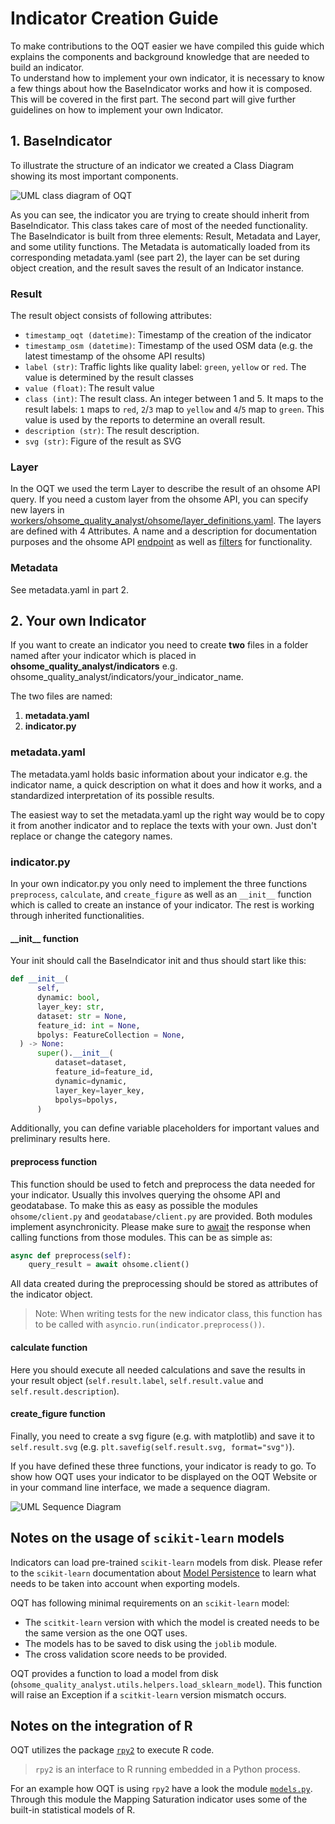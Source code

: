 # Indicator Creation Guide

To make contributions to the OQT easier we have compiled this guide which explains the components and background knowledge that are needed to build an indicator.<br>
To understand how to implement your own indicator, it is necessary to know a few things about how the BaseIndicator works and how it is composed. This will be covered in the first part. The second part will give further guidelines on how to implement your own Indicator.


## 1. BaseIndicator

To illustrate the structure of an indicator we created a Class Diagram showing its most important components. 

![UML class diagram of OQT](./img/UML-Class-Diagram.png)

As you can see, the indicator you are trying to create should inherit from BaseIndicator. This class takes care of most of the needed functionality. The BaseIndicator is built from three elements: Result, Metadata and Layer, and some utility functions. The Metadata is automatically loaded from its corresponding metadata.yaml (see part 2), the layer can be set during object creation, and the result saves the result of an Indicator instance. 


### Result

The result object consists of following attributes:

- `timestamp_oqt (datetime)`: Timestamp of the creation of the indicator
- `timestamp_osm (datetime)`: Timestamp of the used OSM data (e.g. the latest timestamp of the ohsome API results)
- `label (str)`: Traffic lights like quality label: `green`, `yellow` or `red`. The value is determined by the result classes
- `value (float)`: The result value
- `class (int)`: The result class. An integer between 1 and 5. It maps to the result labels: `1` maps to `red`, `2`/`3` map to `yellow` and `4`/`5` map to `green`.  This value is used by the reports to determine an overall result.
- `description (str)`: The result description.
- `svg (str)`: Figure of the result as SVG

### Layer

In the OQT we used the term Layer to describe the result of an ohsome API query. If you need a custom layer from the ohsome API, you can specify new layers in [workers/ohsome_quality_analyst/ohsome/layer_definitions.yaml](/workers/ohsome_quality_analyst/ohsome/layer_definitions.yaml). The layers are defined with 4 Attributes. A name and a description for documentation purposes and the ohsome API [endpoint](https://docs.ohsome.org/ohsome-api/stable/endpoints.html) as well as [filters](https://docs.ohsome.org/ohsome-api/stable/filter.html) for functionality.


### Metadata

See metadata.yaml in part 2.


## 2. Your own Indicator

If you want to create an indicator you need to create **two** files in a folder named after your indicator which is placed in **ohsome_quality_analyst/indicators** e.g. ohsome_quality_analyst/indicators/your_indicator_name.

The two files are named:

1. **metadata.yaml**
2. **indicator.py**


### metadata.yaml

The metadata.yaml holds basic information about your indicator e.g. the indicator name, a quick description on what it does and how it works, and a standardized interpretation of its possible results.

The easiest way to set the metadata.yaml up the right way would be to copy it from another indicator and to replace the texts with your own. Just don't replace or change the category names.


### indicator.py

In your own indicator.py you only need to implement the three functions `preprocess`, `calculate`, and `create_figure` as well as an `__init__` function which is called to create an instance of your indicator. The rest is working through inherited functionalities.


#### \_\_init\_\_ function

Your init should call the BaseIndicator init and thus should start like this:
```python
def __init__(
      self,
      dynamic: bool,
      layer_key: str,
      dataset: str = None,
      feature_id: int = None,
      bpolys: FeatureCollection = None,
  ) -> None:
      super().__init__(
          dataset=dataset,
          feature_id=feature_id,
          dynamic=dynamic,
          layer_key=layer_key,
          bpolys=bpolys,
      )
```

Additionally, you can define variable placeholders for important values and preliminary results here.


#### preprocess function

This function should be used to fetch and preprocess the data needed for your indicator. Usually this involves querying the ohsome API and geodatabase. To make this as easy as possible the modules `ohsome/client.py` and `geodatabase/client.py` are provided. Both modules implement asynchronicity. Please make sure to [await](https://docs.python.org/3/library/asyncio-task.html#awaitables) the response when calling functions from those modules. This can be as simple as:

```python
async def preprocess(self):
    query_result = await ohsome.client()
```

All data created during the preprocessing should be stored as attributes of the indicator object.

> Note: When writing tests for the new indicator class, this function has to be called with `asyncio.run(indicator.preprocess())`.


#### calculate function

Here you should execute all needed calculations and save the results in your result object (`self.result.label`, `self.result.value` and `self.result.description`). 


#### create_figure function

Finally, you need to create a svg figure (e.g. with matplotlib) and save it to `self.result.svg` (e.g. `plt.savefig(self.result.svg, format="svg")`).


If you have defined these three functions, your indicator is ready to go. To show how OQT uses your indicator to be displayed on the OQT Website or in your command line interface, we made a sequence diagram. 

![UML Sequence Diagram](img/UML-Sequence-Diagram.png)


## Notes on the usage of `scikit-learn` models

Indicators can load pre-trained `scikit-learn` models from disk. Please refer to the `scikit-learn` documentation about [Model Persistence](https://scikit-learn.org/stable/modules/model_persistence.html?highlight=export) to learn what needs to be taken into account when exporting models.

OQT has following minimal requirements on an `scikit-learn` model:
- The `scitkit-learn` version with which the model is created needs to be the same version as the one OQT uses.
- The models has to be saved to disk using the `joblib` module.
- The cross validation score needs to be provided.

OQT provides a function to load a model from disk (`ohsome_quality_analyst.utils.helpers.load_sklearn_model`).
This function will raise an Exception if a `scitkit-learn` version mismatch occurs.


## Notes on the integration of R

OQT utilizes the package [`rpy2`](https://rpy2.github.io/) to execute R code.

> `rpy2` is an interface to R running embedded in a Python process.

For an example how OQT is using `rpy2` have a look the module [`models.py`](/workers/ohsome_quality_analyst/indicators/mapping_saturation/models.py).
Through this module the Mapping Saturation indicator uses some of the built-in statistical models of R.
